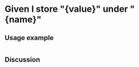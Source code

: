 
Given I store "{value}" under "{name}"
=============================================================================================================

Usage example
-------------

```
```

Discussion
----------
